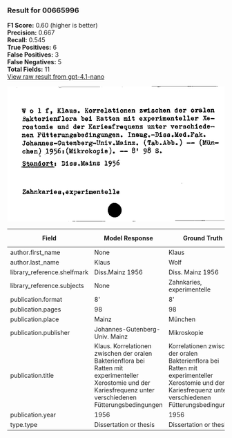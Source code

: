 ### Result for 00665996
**F1 Score:** 0.60 (higher is better)<br>**Precision:** 0.667<br>**Recall:** 0.545<br>**True Positives:** 6<br>**False Positives:** 3<br>**False Negatives:** 5<br>**Total Fields:** 11<br>[View raw result from gpt-4.1-nano](https://github.com/RISE-UNIBAS/humanities_data_benchmark/blob/main/results/2025-09-02/T0162/request_T0162_00665996.json)

<img src="https://github.com/RISE-UNIBAS/humanities_data_benchmark/blob/main/benchmarks/zettelkatalog/images/00665996.jpg?raw=true" alt="00665996" width="600px">

| Field | Model Response | Ground Truth | Fuzzy Score | Match |
|-------|----------------|--------------|-------------|-------|
| author.first_name | None | Klaus | 0.000 | ❌ |
| author.last_name | Klaus | Wolf | 0.222 | ❌ |
| library_reference.shelfmark | Diss.Mainz 1956 | Diss. Mainz 1956 | 0.968 | ✅ |
| library_reference.subjects | None | Zahnkaries, experimentelle | 0.000 | ❌ |
| publication.format | 8' | 8' | 1.000 | ✅ |
| publication.pages | 98 | 98 | 1.000 | ✅ |
| publication.place | Mainz | München | 0.333 | ❌ |
| publication.publisher | Johannes-Gutenberg-Univ. Mainz | Mikroskopie | 0.146 | ❌ |
| publication.title | Klaus. Korrelationen zwischen der oralen Bakterienflora bei Ratten mit experimenteller Xerostomie und der Kariesfrequenz unter verschiedenen Fütterungsbedingungen | Korrelationen zwischen der oralen Bakterienflora bei Ratten mit experimenteller Xerostomie und der Kariesfrequenz unter verschiedenen Fütterungsbedingungen | 0.978 | ✅ |
| publication.year | 1956 | 1956 | 1.000 | ✅ |
| type.type | Dissertation or thesis | Dissertation or thesis | 1.000 | ✅ |
